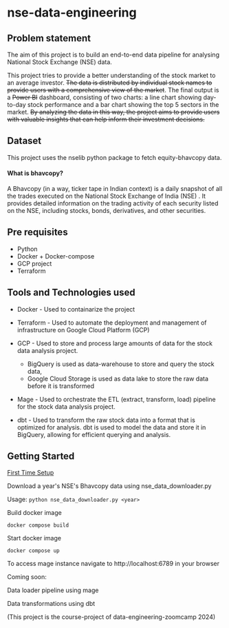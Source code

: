 # nse-data-engineering

## Problem statement
The aim of this project is to build an end-to-end data pipeline for analysing National Stock Exchange (NSE) data.

This project tries to provide  a better understanding of the stock market to an average investor. ~~The data is distributed by individual stock names  to provide users with a comprehensive view of the market~~. The final output is a ~~Power BI~~ dashboard, consisting of two charts: a line chart showing day-to-day stock performance and a bar chart showing the top 5 sectors in the  market. ~~By analyzing the data in this way, the project aims to provide users with valuable insights that can help inform their investment decisions.~~

## Dataset

This project uses the nselib python package to fetch equity-bhavcopy data.

#### What is bhavcopy?

A Bhavcopy (in a way, ticker tape in Indian context) is a daily snapshot of all the trades executed on the National Stock Exchange of India (NSE) . It provides detailed information on the trading activity of each security listed on the NSE, including stocks, bonds, derivatives, and other securities.

## Pre requisites

 * Python
 * Docker + Docker-compose
 * GCP project
 * Terraform

## Tools and Technologies used

 * Docker - Used to containarize the project

 * Terraform - Used to automate the deployment and management of infrastructure on Google Cloud Platform (GCP)

 * GCP - Used to store and process large amounts of data for the stock data analysis project. 
    * BigQuery is used as data-warehouse to store and query the stock data, 
    * Google Cloud Storage is used as data lake to store the raw data before it is transformed

 * Mage - Used to orchestrate the ETL (extract, transform, load) pipeline for the stock data analysis project.

 * dbt - Used to transform the raw stock data into a format that is optimized for analysis. dbt is used to model the data and store it in BigQuery, allowing for efficient querying and analysis.

## Getting Started


[First Time Setup](https://github.com/Shivakumar-Guhesh/nse-data-engineering/blob/main/setup.md)

Download a year's NSE's Bhavcopy data using nse_data_downloader.py

Usage: `python nse_data_downloader.py <year>`

Build docker image

`docker compose build`

Start docker image

`docker compose up`

To access mage instance navigate to http://localhost:6789 in your browser


Coming soon:

Data loader pipeline using mage

Data transformations using dbt


(This project is the course-project of data-engineering-zoomcamp 2024)